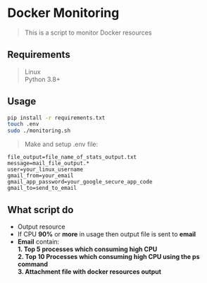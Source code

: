 # Docker Monitoring

> This is a script to monitor Docker resources

## Requirements

> Linux   
> Python 3.8+

## Usage

```bash
pip install -r requirements.txt
touch .env
sudo ./monitoring.sh
```

> Make and setup .env file: 
```
file_output=file_name_of_stats_output.txt
message=mail_file_output.*
user=your_linux_username
gmail_from=your_email
gmail_app_password=your_google_secure_app_code
gmail_to=send_to_email
```

## What script do 
* Output resource     
* If CPU **90%** or **more** in usage then output file is sent to **email** 
* **Email** contain:          
**1. Top 5 processes which consuming high CPU**   
**2. Top 10 Processes which consuming high CPU using the ps command**         
**3. Attachment file with docker resources output**